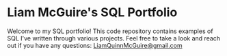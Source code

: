 # Liam McGuire's SQL Portfolio
Welcome to my SQL portfolio! This code repository contains examples of SQL I've written through various projects. Feel free to take a look and reach out if you have any questions: LiamQuinnMcGuire@gmail.com
